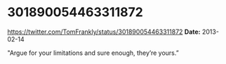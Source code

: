 # 301890054463311872
https://twitter.com/TomFrankly/status/301890054463311872
**Date:** 2013-02-14

"Argue for your limitations and sure enough, they’re yours.”
